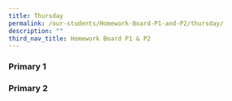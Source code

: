 ```yaml
---
title: Thursday
permalink: /our-students/Homework-Board-P1-and-P2/thursday/
description: ""
third_nav_title: Homework Board P1 & P2
---
```

<h3>Primary 1</h3>
	
	
<h3>Primary 2</h3>
